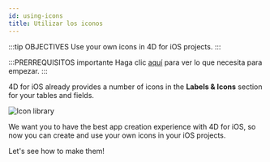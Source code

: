 ```yaml
---
id: using-icons
title: Utilizar los iconos
---
```


:::tip OBJECTIVES Use your own icons in 4D for iOS projects. :::

:::PRERREQUISITOS importante Haga clic [aquí](prerequisites.html) para ver lo que necesita para empezar. :::

4D for iOS already provides a number of icons in the **Labels & Icons** section for your tables and fields.

![Icon library](assets/en/custom-icons/icon-library.png)

We want you to have the best app creation experience with 4D for iOS, so now you can create and use your own icons in your iOS projects.

Let's see how to make them!